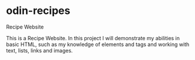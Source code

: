 # odin-recipes
Recipe Website

This is a Recipe Website. In this project I will demonstrate my abilities in basic HTML, such as my knowledge of elements and tags and working with text, lists, links and images.